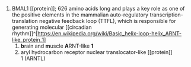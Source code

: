 1. BMAL1 [[protein]]; 626 amino acids long and plays a key role as one of the positive elements in the mammalian auto-regulatory transcription-translation negative feedback loop (TTFL), which is responsible for generating molecular [[circadian rhythm]]^[https://en.wikipedia.org/wiki/Basic_helix-loop-helix_ARNT-like_protein_1]
	1. **b**rain and **m**uscle **A**RNT-**l**ike **1**
	2. aryl hydrocarbon receptor nuclear translocator-like [[protein]] 1 (ARNTL)